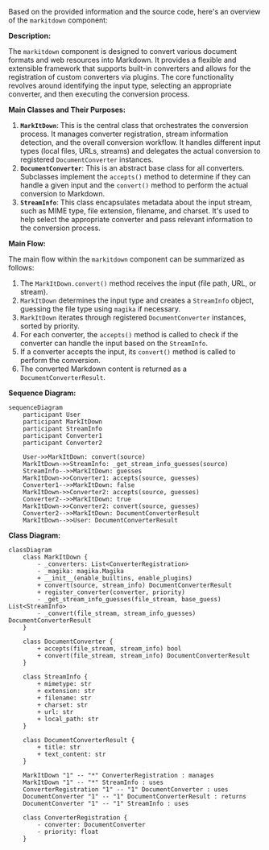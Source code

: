 Based on the provided information and the source code, here's an overview of the `markitdown` component:

**Description:**

The `markitdown` component is designed to convert various document formats and web resources into Markdown. It provides a flexible and extensible framework that supports built-in converters and allows for the registration of custom converters via plugins. The core functionality revolves around identifying the input type, selecting an appropriate converter, and then executing the conversion process.

**Main Classes and Their Purposes:**

1.  **`MarkItDown`**: This is the central class that orchestrates the conversion process. It manages converter registration, stream information detection, and the overall conversion workflow. It handles different input types (local files, URLs, streams) and delegates the actual conversion to registered `DocumentConverter` instances.
2.  **`DocumentConverter`**: This is an abstract base class for all converters. Subclasses implement the `accepts()` method to determine if they can handle a given input and the `convert()` method to perform the actual conversion to Markdown.
3.  **`StreamInfo`**: This class encapsulates metadata about the input stream, such as MIME type, file extension, filename, and charset. It's used to help select the appropriate converter and pass relevant information to the conversion process.

**Main Flow:**

The main flow within the `markitdown` component can be summarized as follows:

1.  The `MarkItDown.convert()` method receives the input (file path, URL, or stream).
2.  `MarkItDown` determines the input type and creates a `StreamInfo` object, guessing the file type using `magika` if necessary.
3.  `MarkItDown` iterates through registered `DocumentConverter` instances, sorted by priority.
4.  For each converter, the `accepts()` method is called to check if the converter can handle the input based on the `StreamInfo`.
5.  If a converter accepts the input, its `convert()` method is called to perform the conversion.
6.  The converted Markdown content is returned as a `DocumentConverterResult`.

**Sequence Diagram:**

```mermaid
sequenceDiagram
    participant User
    participant MarkItDown
    participant StreamInfo
    participant Converter1
    participant Converter2

    User->>MarkItDown: convert(source)
    MarkItDown->>StreamInfo: _get_stream_info_guesses(source)
    StreamInfo-->>MarkItDown: guesses
    MarkItDown->>Converter1: accepts(source, guesses)
    Converter1-->>MarkItDown: false
    MarkItDown->>Converter2: accepts(source, guesses)
    Converter2-->>MarkItDown: true
    MarkItDown->>Converter2: convert(source, guesses)
    Converter2-->>MarkItDown: DocumentConverterResult
    MarkItDown-->>User: DocumentConverterResult
```

**Class Diagram:**

```mermaid
classDiagram
    class MarkItDown {
        - _converters: List<ConverterRegistration>
        - _magika: magika.Magika
        + __init__(enable_builtins, enable_plugins)
        + convert(source, stream_info) DocumentConverterResult
        + register_converter(converter, priority)
        - _get_stream_info_guesses(file_stream, base_guess) List<StreamInfo>
        - _convert(file_stream, stream_info_guesses) DocumentConverterResult
    }

    class DocumentConverter {
        + accepts(file_stream, stream_info) bool
        + convert(file_stream, stream_info) DocumentConverterResult
    }

    class StreamInfo {
        + mimetype: str
        + extension: str
        + filename: str
        + charset: str
        + url: str
        + local_path: str
    }

    class DocumentConverterResult {
        + title: str
        + text_content: str
    }

    MarkItDown "1" -- "*" ConverterRegistration : manages
    MarkItDown "1" -- "*" StreamInfo : uses
    ConverterRegistration "1" -- "1" DocumentConverter : uses
    DocumentConverter "1" -- "1" DocumentConverterResult : returns
    DocumentConverter "1" -- "1" StreamInfo : uses

    class ConverterRegistration {
        - converter: DocumentConverter
        - priority: float
    }
```